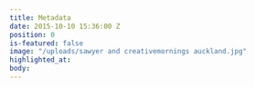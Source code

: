 ```yaml
---
title: Metadata
date: 2015-10-10 15:36:00 Z
position: 0
is-featured: false
image: "/uploads/sawyer and creativemornings auckland.jpg"
highlighted_at: 
body: 
---
```


